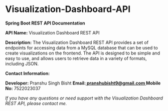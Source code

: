 # Visualization-Dashboard-API

**Spring Boot REST API Documentation** 

**API Name:** Visualization Dashboard REST API 

**Description:** The Visualization Dashboard REST API provides a set of endpoints for accessing data from a MySQL database that can be used to create visualizations on the frontend. The API is designed to be simple and easy to use, and allows users to retrieve data in a variety of formats, including JSON. 

**Contact Information:**  

**Developer:** Pranshu Singh Bisht **Email:[ pranshubisht9@gmail.com ](mailto:pranshubisht9@gmail.com)Mobile No:** 7522023037 

*If you have any questions or need support with the Visualization Dashboard REST API, please contact me.* 


